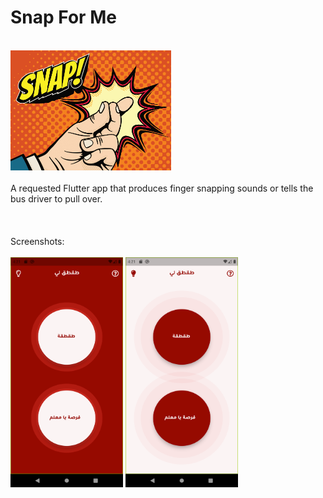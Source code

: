 # Snap For Me
<br/>
<img src="./assets/images/snap_icon.png" width="257" height="192" />
<br/>
<br/>
A requested Flutter app that produces finger snapping sounds or tells the bus driver to pull over.
<br/>
<br/>
<br/>
<br/>
Screenshots:
<br/>
<br/>
<img src="./assets/images/Main-Light.png" width="180" height="368" />
<img src="./assets/images/Main-Dark.png" width="180" height="368" />